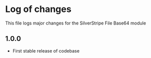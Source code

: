 # Log of changes

This file logs major changes for the SilverStripe
File Base64 module

## 1.0.0

* First stable release of codebase